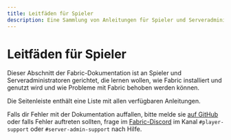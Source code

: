 ```yaml
---
title: Leitfäden für Spieler
description: Eine Sammlung von Anleitungen für Spieler und Serveradministratoren über die Installation und Nutzung von Fabric.
---
```


# Leitfäden für Spieler

Dieser Abschnitt der Fabric-Dokumentation ist an Spieler und Serveradministratoren gerichtet, die lernen wollen, wie Fabric installiert und genutzt wird und wie Probleme mit Fabric behoben werden können.

Die Seitenleiste enthält eine Liste mit allen verfügbaren Anleitungen.

Falls dir Fehler mit der Dokumentation auffallen, bitte melde sie [auf GitHub](https://github.com/FabricMC/fabric-docs) oder falls Fehler auftreten sollten, frage im [Fabric-Discord](https://discord.gg/v6v4pMv) im Kanal `#player-support` oder `#server-admin-support` nach Hilfe.
